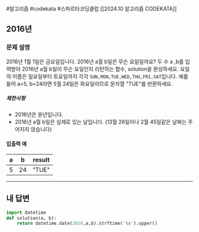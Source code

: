 #알고리즘 #codekata #스파르타코딩클럽 [[2024.10 알고리즘 CODEKATA]]

## 2016년

### 문제 설명

2016년 1월 1일은 금요일입니다. 2016년 a월 b일은 무슨 요일일까요? 두 수 a ,b를 입력받아 2016년 a월 b일이 무슨 요일인지 리턴하는 함수, solution을 완성하세요. 요일의 이름은 일요일부터 토요일까지 각각 `SUN,MON,TUE,WED,THU,FRI,SAT`입니다. 예를 들어 a=5, b=24라면 5월 24일은 화요일이므로 문자열 "TUE"를 반환하세요.

##### 제한사항
- 2016년은 윤년입니다.
- 2016년 a월 b일은 실제로 있는 날입니다. (13월 26일이나 2월 45일같은 날짜는 주어지지 않습니다)
#### 입출력 예
|a|b|result|
|---|---|---|
|5|24|"TUE"|

---

## 내 답변

```python
import datetime
def solution(a, b):
    return datetime.date(2016,a,b).strftime('%a').upper()
```
 
